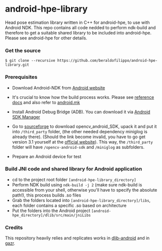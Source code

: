 # android-hpe-library
Head pose estimation library written in C++ for android-hpe, to use with Android NDK. This repo contains all code nedded to perform ndk-build and therefore to get a suitable shared library to be included into android-hpe.
Please see android-hpe for other details.

### Get the source
    $ git clone --recursive https://github.com/beraldofilippo/android-hpe-library.git

### Prerequisites
* Download Android-NDK from [Android website](https://developer.android.com/ndk/downloads/index.html)

* It's crucial to know how the build process works. Please see [reference docs](https://developer.android.com/ndk/index.html) and also refer to [android.mk](http://android.mk/)

* Install Android Debug Bridge (ADB). You can download it via [Android SDK Manager](https://developer.android.com/sdk/installing/index.html)

* Go to [sourceforge](https://sourceforge.net/projects/opencvlibrary/files/opencv-android/3.1.0/OpenCV-3.1.0-android-sdk.zip/download) to download opencv_android_SDK, upack it and put it into `/third_party` folder, (the other needed dependency miniglog is already there). (Should the link become invalid, you have to go get version 3.1 yourself at the [official website](http://opencv.org/downloads.html)).
This way, the `/third_party` folder will have `/opencv-android-sdk` and `/miniglog` as subfolders.

* Prepare an Android device for test

### Build JNI code and shared library for Android application
* cd to the project root folder `[android-hpe-library_directory]`
* Perform NDK build using `ndk-build -j 2` (make sure ndk-build is accessible from your shell, otherwise you'll have to specify the absolute path!), this process builds .so files
* Grab the folders located into `[android-hpe-library_directory]/libs`, each folder contains a specific .so based on architecture
* Put the folders into the Android project `[android-hpe_directory]/dlib/src/main/jniLibs`

### Credits
This repository heavily relies and replicates works in [dlib-android](https://github.com/tzutalin/dlib-android) and in [gazr](https://github.com/severin-lemaignan/gazr).
